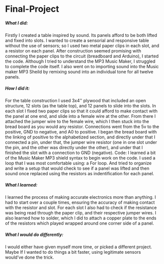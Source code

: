 # Final-Project
##### What I did:
Firstly I created a table inspired by sound. Its panels afford to be both lifted and fixed into slots. I wanted to create a sensorial and responsive table without the use of sensors; so I used two metal paper clips in each slot, and a resistor on each panel. After construction seemed promising with connecting the paper clips to the circuit (breadboard and Arduino), I started the code. Although I tried to understand the MP3 Music Maker, I struggled to complete the code itself. I also went on to importing sound into the Music maker MP3 Sheild by remixing sound into an individual tone for all twelve panels.  
##### How I did it:
For the table construction I used 3x4’' plywood that included an open structure, 12 slots (as the table top), and 12 panels to slide into the slots. In each slot I fixed two paper clips so that it could afford to make contact with the panel at one end, and slide into a female wire at the other. From there I attached the jumper wire to the female wire, which I then stuck into the bread board as you would any resistor. Connections went from the 5v to the positive, GND to negative, and A0 to positive. I began the bread board with the linking of positive to the alphabetized section, and directly under that I connected a pin, under that, the jumper wire resistor (one in one slot under the pin, and the other was directly under the other), and under that I finished the slot with a connection to GND (negative).
Code: I learned a bit of the Music Maker MP3 shield syntax to begin work on the code. I used a loop that I was most comfortable using: a For loop. And tried to organize and write a setup that would check to see if a panel was lifted and then sound once replaced using the resistors as indentification for each panel.
##### What I learned:
I learned the process of making accurate electronics more than anything. I had to start over a couple times, ensuring the accuracy of making contact with the resistor and slot. For each slot I also had to check if the resistance was being read through the paper clip, and their respective jumper wires.
I also learned how to solder, which I did to attach a copper plate to the ends of the resistors which played wrapped around one corner side of a panel.
##### What I would do differently:
I would either have given myself more time, or picked a different project. Maybe If I wanted to do things a bit faster, using legitimate sensors would’ve done the trick.
